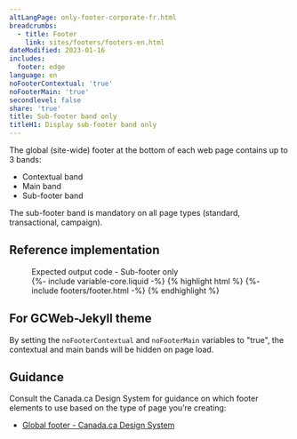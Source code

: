 ```yaml
---
altLangPage: only-footer-corporate-fr.html
breadcrumbs:
  - title: Footer
    link: sites/footers/footers-en.html
dateModified: 2023-01-16
includes:
  footer: edge
language: en
noFooterContextual: 'true'
noFooterMain: 'true'
secondlevel: false
share: 'true'
title: Sub-footer band only
titleH1: Display sub-footer band only
---
```

<div class="wb-prettify all-pre hide"></div>

The global (site-wide) footer at the bottom of each web page contains up to 3 bands:

* Contextual band
* Main band
* Sub-footer band

The sub-footer band is mandatory on all page types (standard, transactional, campaign).

## Reference implementation

<figure>
  <figcaption class="h3">Expected output code - Sub-footer only</figcaption>
{%- include variable-core.liquid -%}
{% highlight html %}
  {%- include footers/footer.html -%}
{% endhighlight %}
</figure>

## For GCWeb-Jekyll theme

By setting the `noFooterContextual` and `noFooterMain` variables to "true", the contextual and main bands will be hidden on page load.

## Guidance

Consult the Canada.ca Design System for guidance on which footer elements to use based on the type of page you’re creating:

* [Global footer - Canada.ca Design System](https://design.canada.ca/common-design-patterns/site-footer.html)
